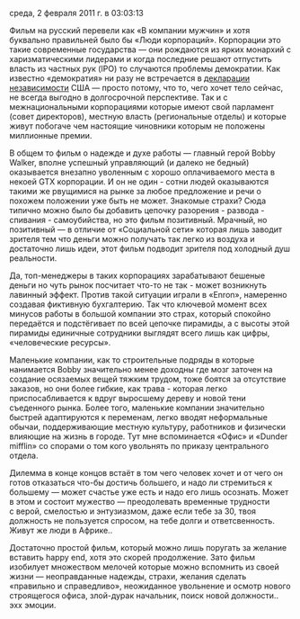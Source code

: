среда, 2 февраля 2011 г. в 03:03:13

Фильм на русский перевели как «В компании мужчин» и хотя буквально правильней было бы «Люди корпораций». Корпорации это такие современные государства — они рождаются из ярких монархий с харизматическими лидерами и когда последние решают отпустить власть из частных рук (IPO) то случаются проблемы демократии. Как известно «демократия» ни разу не встречается в [декларации независимости](http://www.hist.msu.ru/ER/Etext/indpndnc.htm) США — просто потому, что то, чего хочет тело сейчас, не всегда выгодно в долгосрочной перспективе. Так и с межнациональными корпорациями которые имеют свой парламент (совет директоров), местную власть (региональные отделы) и которые живут побогаче чем настоящие чиновники которым не положены миллионные премии.

В общем то фильм о надежде и духе работы — главный герой Bobby Walker, вполне успешный управляющий (и далеко не бедный) оказывается внезапно уволенным с хорошо оплачиваемого места в некоей GTX корпорации. И он не один - сотни людей оказываются такими же рвущимися на рынке за любое предложение и речи о похожем положении уже быть не может. Знакомые страхи? Сюда типично можно было бы добавить цепочку разорения - развода - спивания - самоубийства, но это фильм позитивный. Мрачный, но позитивный — в отличие от «Социальной сети» которая лишь заводит зрителя тем что деньги можно получать так легко из воздуха и достаточно лишь идеи, этот фильм подводит зрителя под холодный душ реальности.  

<!-- truncate -->

Да, топ-менеджеры в таких корпорациях зарабатывают бешеные деньги но чуть рынок посчитает что-то не так - может возникнуть лавинный эффект. Против такой ситуации играли в «Enron», намеренно создавая фиктивную бухгалтерию. Так что ключевой момент всех минусов работы в большой компании это страх, который спокойно передаётся и подстёгивает по всей цепочке пирамиды, а с высоты этой пирамиды единичные сотрудники выглядят всего лишь как цифры, «человеческие ресурсы».  

Маленькие компании, как то строительные подряды в которые нанимается Bobby значительно менее доходны где мозг заточен на создание осязаемых вещей тяжким трудом, тоже боятся за отсутствие заказов, но они более гибкие, как трава - которая легко приспосабливается к вдруг выросшему дереву и новой тени съеденного рынка. Более того, маленькие компании значительно быстрей адаптируются к переменам, легко вводят неформальные обычаи, поддерживающие местную культуру, работников и физически влияющие на жизнь в городе. Тут мне вспоминается «Офис» и «Dunder mifflin» со спорами о том кого увольнять по приказу центрального отдела.  

Дилемма в конце концов встаёт в том чего человек хочет и от чего он готов отказаться что-бы достичь большего, и надо ли стремиться к большему — может счастье уже есть и надо его лишь осознать. Может в этом и состоит мужество — преодолевать временные трудности с верой, смелостью и энтузиазмом, даже если тебе за 30, твоя должность не пользуется спросом, на тебе долги и ответсвенность. Живут же люди в Африке..  

Достаточно простой фильм, который можно лишь поругать за желание вставить happy end, хотя это скорей продолжение. Зато фильм изобилует множеством мелочей которые можно вспомнить из своей жизни — неоправданные надежды, страхи, желания сделать «правильно и справедливо», неожиданное увольнение и осмотр нового строящегося офиса, злой-дурак начальник, поиск новой должности.. эхх эмоции.